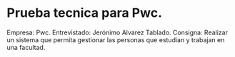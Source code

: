 # Prueba tecnica para Pwc.
Empresa: Pwc.
Entrevistado: Jerónimo Alvarez Tablado.
Consigna: Realizar un sistema que permita gestionar las personas que estudian y trabajan en una facultad.
